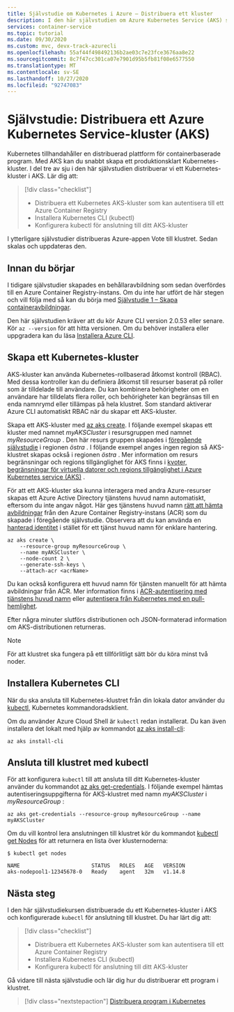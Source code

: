 ```yaml
---
title: Självstudie om Kubernetes i Azure – Distribuera ett kluster
description: I den här självstudien om Azure Kubernetes Service (AKS) ska du skapa ett AKS-kluster och använda kubectl för att ansluta till Kubernetes-huvudnoden.
services: container-service
ms.topic: tutorial
ms.date: 09/30/2020
ms.custom: mvc, devx-track-azurecli
ms.openlocfilehash: 55af44f498492136b2ae03c7e23fce3676aa8e22
ms.sourcegitcommit: 8c7f47cc301ca07e7901d95b5fb81f08e6577550
ms.translationtype: MT
ms.contentlocale: sv-SE
ms.lasthandoff: 10/27/2020
ms.locfileid: "92747083"
---
```

# <a name="tutorial-deploy-an-azure-kubernetes-service-aks-cluster"></a>Självstudie: Distribuera ett Azure Kubernetes Service-kluster (AKS)

Kubernetes tillhandahåller en distribuerad plattform för containerbaserade program. Med AKS kan du snabbt skapa ett produktionsklart Kubernetes-kluster. I del tre av sju i den här självstudien distribuerar vi ett Kubernetes-kluster i AKS. Lär dig att:

> [!div class="checklist"]
> * Distribuera ett Kubernetes AKS-kluster som kan autentisera till ett Azure Container Registry
> * Installera Kubernetes CLI (kubectl)
> * Konfigurera kubectl för anslutning till ditt AKS-kluster

I ytterligare självstudier distribueras Azure-appen Vote till klustret. Sedan skalas och uppdateras den.

## <a name="before-you-begin"></a>Innan du börjar

I tidigare självstudier skapades en behållaravbildning som sedan överfördes till en Azure Container Registry-instans. Om du inte har utfört de här stegen och vill följa med så kan du börja med [Självstudie 1 – Skapa containeravbildningar][aks-tutorial-prepare-app].

Den här självstudien kräver att du kör Azure CLI version 2.0.53 eller senare. Kör `az --version` för att hitta versionen. Om du behöver installera eller uppgradera kan du läsa [Installera Azure CLI][azure-cli-install].

## <a name="create-a-kubernetes-cluster"></a>Skapa ett Kubernetes-kluster

AKS-kluster kan använda Kubernetes-rollbaserad åtkomst kontroll (RBAC). Med dessa kontroller kan du definiera åtkomst till resurser baserat på roller som är tilldelade till användare. Du kan kombinera behörigheter om en användare har tilldelats flera roller, och behörigheter kan begränsas till en enda namnrymd eller tillämpas på hela klustret. Som standard aktiverar Azure CLI automatiskt RBAC när du skapar ett AKS-kluster.

Skapa ett AKS-kluster med [az aks create][]. I följande exempel skapas ett kluster med namnet *myAKSCluster* i resursgruppen med namnet *myResourceGroup* . Den här resurs gruppen skapades i [föregående självstudie][aks-tutorial-prepare-acr] i regionen *östra* . I följande exempel anges ingen region så AKS-klustret skapas också i regionen *östra* . Mer information om resurs begränsningar och regions tillgänglighet för AKS finns i [kvoter, begränsningar för virtuella datorer och regions tillgänglighet i Azure Kubernetes service (AKS)][quotas-skus-regions] .

För att ett AKS-kluster ska kunna interagera med andra Azure-resurser skapas ett Azure Active Directory tjänstens huvud namn automatiskt, eftersom du inte angav något. Här ges tjänstens huvud namn [rätt att hämta avbildningar][container-registry-integration] från den Azure Container Registry-instans (ACR) som du skapade i föregående självstudie. Observera att du kan använda en [hanterad identitet](use-managed-identity.md) i stället för ett tjänst huvud namn för enklare hantering.

```azurecli
az aks create \
    --resource-group myResourceGroup \
    --name myAKSCluster \
    --node-count 2 \
    --generate-ssh-keys \
    --attach-acr <acrName>
```

Du kan också konfigurera ett huvud namn för tjänsten manuellt för att hämta avbildningar från ACR. Mer information finns i [ACR-autentisering med tjänstens huvud namn](../container-registry/container-registry-auth-service-principal.md) eller [autentisera från Kubernetes med en pull-hemlighet](../container-registry/container-registry-auth-kubernetes.md).

Efter några minuter slutförs distributionen och JSON-formaterad information om AKS-distributionen returneras.

> [!NOTE]
> För att klustret ska fungera på ett tillförlitligt sätt bör du köra minst två noder.

## <a name="install-the-kubernetes-cli"></a>Installera Kubernetes CLI

När du ska ansluta till Kubernetes-klustret från din lokala dator använder du [kubectl][kubectl], Kubernetes kommandoradsklient.

Om du använder Azure Cloud Shell är `kubectl` redan installerat. Du kan även installera det lokalt med hjälp av kommandot [az aks install-cli][]:

```azurecli
az aks install-cli
```

## <a name="connect-to-cluster-using-kubectl"></a>Ansluta till klustret med kubectl

För att konfigurera `kubectl` till att ansluta till ditt Kubernetes-kluster använder du kommandot [az aks get-credentials][]. I följande exempel hämtas autentiseringsuppgifterna för AKS-klustret med namn *myAKSCluster* i *myResourceGroup* :

```azurecli
az aks get-credentials --resource-group myResourceGroup --name myAKSCluster
```

Om du vill kontrol lera anslutningen till klustret kör du kommandot [kubectl get Nodes][kubectl-get] för att returnera en lista över klusternoderna:

```
$ kubectl get nodes

NAME                       STATUS   ROLES   AGE   VERSION
aks-nodepool1-12345678-0   Ready    agent   32m   v1.14.8
```

## <a name="next-steps"></a>Nästa steg

I den här självstudiekursen distribuerade du ett Kubernetes-kluster i AKS och konfigurerade `kubectl` för anslutning till klustret. Du har lärt dig att:

> [!div class="checklist"]
> * Distribuera ett Kubernetes AKS-kluster som kan autentisera till ett Azure Container Registry
> * Installera Kubernetes CLI (kubectl)
> * Konfigurera kubectl för anslutning till ditt AKS-kluster

Gå vidare till nästa självstudie och lär dig hur du distribuerar ett program i klustret.

> [!div class="nextstepaction"]
> [Distribuera program i Kubernetes][aks-tutorial-deploy-app]

<!-- LINKS - external -->
[kubectl]: https://kubernetes.io/docs/user-guide/kubectl/
[kubectl-get]: https://kubernetes.io/docs/reference/generated/kubectl/kubectl-commands#get

<!-- LINKS - internal -->
[aks-tutorial-deploy-app]: ./tutorial-kubernetes-deploy-application.md
[aks-tutorial-prepare-acr]: ./tutorial-kubernetes-prepare-acr.md
[aks-tutorial-prepare-app]: ./tutorial-kubernetes-prepare-app.md
[az ad sp create-for-rbac]: /cli/azure/ad/sp#az-ad-sp-create-for-rbac
[az acr show]: /cli/azure/acr#az-acr-show
[az role assignment create]: /cli/azure/role/assignment#az-role-assignment-create
[az aks create]: /cli/azure/aks#az-aks-create
[az aks install-cli]: /cli/azure/aks#az-aks-install-cli
[az aks get-credentials]: /cli/azure/aks#az-aks-get-credentials
[azure-cli-install]: /cli/azure/install-azure-cli
[container-registry-integration]: ./cluster-container-registry-integration.md
[quotas-skus-regions]: quotas-skus-regions.md
